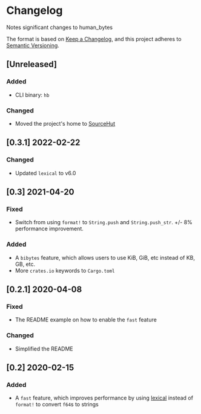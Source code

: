 # Changelog
Notes significant changes to human_bytes

The format is based on [Keep a Changelog](https://keepachangelog.com/en/1.0.0/),
and this project adheres to [Semantic Versioning](https://semver.org/spec/v2.0.0.html).

## [Unreleased]
### Added

* CLI binary: `hb`

### Changed

* Moved the project's home to [SourceHut](https://sr.ht/~f9/human_bytes)

## [0.3.1] 2022-02-22
### Changed

* Updated `lexical` to v6.0

## [0.3] 2021-04-20
### Fixed
* Switch from using `format!` to `String.push` and `String.push_str`. +/- 8% performance improvement.

### Added
* A `bibytes` feature, which allows users to use KiB, GiB, etc instead of KB, GB, etc.
* More `crates.io` keywords to `Cargo.toml`

## [0.2.1] 2020-04-08
### Fixed
* The README example on how to enable the `fast` feature

### Changed
* Simplified the README

## [0.2] 2020-02-15
### Added
* A `fast` feature, which improves performance by using [lexical](https://github.com/Alexhuszagh/rust-lexical) instead of `format!` to convert `f64`s to strings
